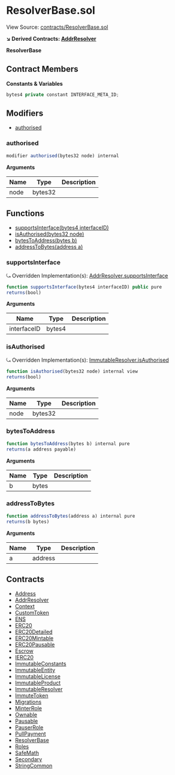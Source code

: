 # ResolverBase.sol

View Source: [contracts/ResolverBase.sol](../contracts/ResolverBase.sol)

**↘ Derived Contracts: [AddrResolver](AddrResolver.md)**

**ResolverBase**

## Contract Members
**Constants & Variables**

```js
bytes4 private constant INTERFACE_META_ID;

```

## Modifiers

- [authorised](#authorised)

### authorised

```js
modifier authorised(bytes32 node) internal
```

**Arguments**

| Name        | Type           | Description  |
| ------------- |------------- | -----|
| node | bytes32 |  | 

## Functions

- [supportsInterface(bytes4 interfaceID)](#supportsinterface)
- [isAuthorised(bytes32 node)](#isauthorised)
- [bytesToAddress(bytes b)](#bytestoaddress)
- [addressToBytes(address a)](#addresstobytes)

### supportsInterface

⤿ Overridden Implementation(s): [AddrResolver.supportsInterface](AddrResolver.md#supportsinterface)

```js
function supportsInterface(bytes4 interfaceID) public pure
returns(bool)
```

**Arguments**

| Name        | Type           | Description  |
| ------------- |------------- | -----|
| interfaceID | bytes4 |  | 

### isAuthorised

⤿ Overridden Implementation(s): [ImmutableResolver.isAuthorised](ImmutableResolver.md#isauthorised)

```js
function isAuthorised(bytes32 node) internal view
returns(bool)
```

**Arguments**

| Name        | Type           | Description  |
| ------------- |------------- | -----|
| node | bytes32 |  | 

### bytesToAddress

```js
function bytesToAddress(bytes b) internal pure
returns(a address payable)
```

**Arguments**

| Name        | Type           | Description  |
| ------------- |------------- | -----|
| b | bytes |  | 

### addressToBytes

```js
function addressToBytes(address a) internal pure
returns(b bytes)
```

**Arguments**

| Name        | Type           | Description  |
| ------------- |------------- | -----|
| a | address |  | 

## Contracts

* [Address](Address.md)
* [AddrResolver](AddrResolver.md)
* [Context](Context.md)
* [CustomToken](CustomToken.md)
* [ENS](ENS.md)
* [ERC20](ERC20.md)
* [ERC20Detailed](ERC20Detailed.md)
* [ERC20Mintable](ERC20Mintable.md)
* [ERC20Pausable](ERC20Pausable.md)
* [Escrow](Escrow.md)
* [IERC20](IERC20.md)
* [ImmutableConstants](ImmutableConstants.md)
* [ImmutableEntity](ImmutableEntity.md)
* [ImmutableLicense](ImmutableLicense.md)
* [ImmutableProduct](ImmutableProduct.md)
* [ImmutableResolver](ImmutableResolver.md)
* [ImmuteToken](ImmuteToken.md)
* [Migrations](Migrations.md)
* [MinterRole](MinterRole.md)
* [Ownable](Ownable.md)
* [Pausable](Pausable.md)
* [PauserRole](PauserRole.md)
* [PullPayment](PullPayment.md)
* [ResolverBase](ResolverBase.md)
* [Roles](Roles.md)
* [SafeMath](SafeMath.md)
* [Secondary](Secondary.md)
* [StringCommon](StringCommon.md)
